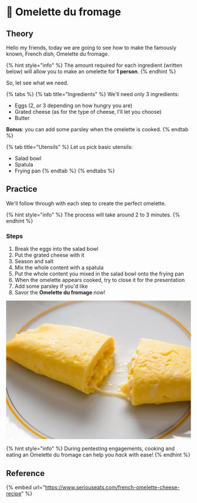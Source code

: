 # 🍳 Omelette du fromage

## Theory

Hello my friends, today we are going to see how to make the famously known, French dish, Omelette du fromage.

{% hint style="info" %}
The amount required for each ingredient \(written below\) will allow you to make an omelette for **1 person**.
{% endhint %}

So, let see what we need.

{% tabs %}
{% tab title="Ingredients" %}
We'll need only 3 ingredients:

* Eggs \(2, or 3 depending on how hungry you are\)
* Grated cheese \(as for the type of cheese, I'll let you choose\)
* Butter

**Bonus**: you can add some parsley when the omelette is cooked.
{% endtab %}

{% tab title="Utensils" %}
Let us pick basic utensils:

* Salad bowl
* Spatula
* Frying pan
{% endtab %}
{% endtabs %}

## Practice

We'll follow through with each step to create the perfect omelette.

{% hint style="info" %}
The process will take around 2 to 3 minutes.
{% endhint %}

### Steps

1. Break the eggs into the salad bowl
2. Put the grated cheese with it
3. Season and salt
4. Mix the whole content with a spatula
5. Put the whole content you mixed in the salad bowl onto the frying pan
6. When the omelette appears cooked, try to close it for the presentation
7. Add some parsley if you'd like
8. Savor the **Omelette du fromage** now!

![Photograph: Vicky Wasik. Video: Serious Eats Video](../../.gitbook/assets/image%20%281%29.png)

{% hint style="info" %}
During pentesting engagements, cooking and eating an Omelette du fromage can help you _hack_ with ease!
{% endhint %}

## Reference

{% embed url="https://www.seriouseats.com/french-omelette-cheese-recipe" %}

